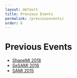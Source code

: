 ```yaml
---
layout: default
title: Previous Events
permalink: /previousevents/
order: 6
---
```

# Previous Events

- [ShapeMI 2018](https://shapemi.github.io/shapemi2018/)
- [SeSAMI 2016](https://sites.google.com/site/sesami2016/)
- [SAMI 2015](https://sites.google.com/site/miccaisami2015/)

